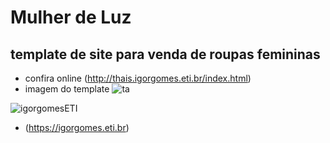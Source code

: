 # Mulher de Luz
## template de site para venda de roupas femininas

* confira online (http://thais.igorgomes.eti.br/index.html)
* imagem do template
![ta](https://user-images.githubusercontent.com/51889513/138500541-a2ccf68e-6609-4fa5-b230-cc623cc577b5.jpg)

![igorgomesETI](https://user-images.githubusercontent.com/51889513/138501134-2315f461-314e-492a-93ee-489e7bcb28da.jpg)
* (https://igorgomes.eti.br)
